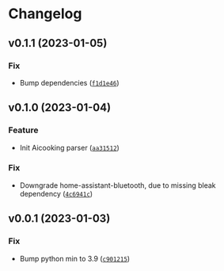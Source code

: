 # Changelog

<!--next-version-placeholder-->

## v0.1.1 (2023-01-05)
### Fix
* Bump dependencies ([`f1d1e46`](https://github.com/lipov3cz3k/aicooking-ble/commit/f1d1e46d12d88aa0d362575da49d7bfe2e6ff5db))

## v0.1.0 (2023-01-04)
### Feature
* Init Aicooking parser ([`aa31512`](https://github.com/lipov3cz3k/aicooking-ble/commit/aa31512141ed7dc27267343c7a3580ab42230da8))

### Fix
* Downgrade home-assistant-bluetooth, due to missing bleak dependency ([`4c6941c`](https://github.com/lipov3cz3k/aicooking-ble/commit/4c6941cbc2c271213d6351756e6283fb454ac2e1))

## v0.0.1 (2023-01-03)
### Fix
* Bump python min to 3.9 ([`c901215`](https://github.com/lipov3cz3k/aicooking-ble/commit/c901215995976c92f5a2a343d70bc82d1d59a8f6))
